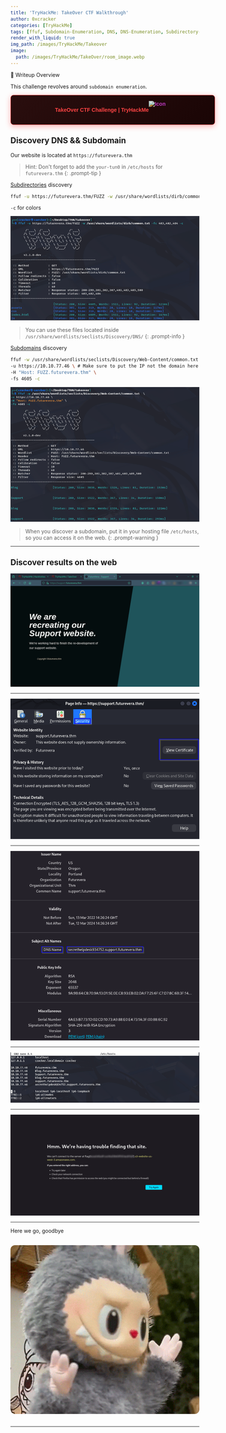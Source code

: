 ```yaml
---
title: 'TryHackMe: TakeOver CTF Walkthrough'
author: 0xcracker
categories: [TryHackMe]
tags: [ffuf, Subdomain-Enumeration, DNS, DNS-Enumeration, Subdirectory-Enumeration]
render_with_liquid: true
img_path: /images/TryHackMe/Takeover
image:
  path: /images/TryHackMe/TakeOver/room_image.webp
---
```


🧰 Writeup Overview

This challenge revolves around `subdomain enumeration`.

<a href="https://tryhackme.com/r/room/takeover" target="_blank" class="box-button" data-mobile-text="TakeOver CTF Challenge | TryHackMe" style="display: flex; width: 100%; max-width: 1000px; align-items: center; justify-content: center; background: linear-gradient(135deg, #2a0e0e 0%, #1a0505 100%); padding: 15px 20px; border-radius: 8px; box-shadow: 0 4px 15px rgba(255, 0, 0, 0.3); color: #ff4444; text-decoration: none; font-family: Arial, sans-serif; font-weight: bold; border: 1px solid #ff5555; margin: 10px auto; transition: all 0.3s ease;" onmouseover="this.style.transform='translateY(-2px)'; this.style.boxShadow='0 0 25px rgba(255, 0, 0, 0.7)'; this.style.color='#ffffff';" onmouseout="this.style.transform='translateY(0px)'; this.style.boxShadow='0 4px 15px rgba(255, 0, 0, 0.3)'; this.style.color='#ff4444';">
<span>TakeOver CTF Challenge | TryHackMe</span>
<img src="https://tryhackme.com/r/favicon.png" alt="Icon" style="width: 48px; height: 48px; margin-right: 10px; filter: hue-rotate(300deg) brightness(0.9); transition: all 0.3s ease;" onmouseover="this.style.transform='scale(1.1)'; this.style.filter='hue-rotate(320deg) brightness(1.3)';" onmouseout="this.style.transform='scale(1)'; this.style.filter='hue-rotate(300deg) brightness(0.9)';">
</a>

## Discovery DNS && Subdomain

Our website is located at `https://futurevera.thm`

> Hint: Don't forget to add the `your-tun0` in `/etc/hosts` for `futurevera.thm`
{: .prompt-tip }

<a href="https://www.computerhope.com/jargon/s/subdirec.htm" target="_blank">Subdirectories</a> discovery
```sh
ffuf -u https://futurevera.thm/FUZZ -w /usr/share/wordlists/dirb/common.txt -fc 403,402,404 -c
```

`-c` for colors

![](/images/TryHackMe/TakeOver/Subdirectory-discovery.png)

> You can use these files located inside `/usr/share/wordlists/seclists/Discovery/DNS/`
{: .prompt-info }

<a href="https://en.wikipedia.org/wiki/Subdomain" target="_blank">Subdomains</a> discovery
```sh
ffuf -w /usr/share/wordlists/seclists/Discovery/Web-Content/common.txt  \
-u https://10.10.77.46 \ # Make sure to put the IP not the domain here in this case, So as not to cause problems
-H "Host: FUZZ.futurevera.thm" \
-fs 4605 -c
```

![](/images/TryHackMe/TakeOver/Subdomain-disvovery.png)

> When you discover a subdomain, put it in your hosting file `/etc/hosts`, so you can access it on the web.
{: .prompt-warning }

---

## Discover results on the web

![](/images/TryHackMe/TakeOver/1.png)

---

![](/images/TryHackMe/TakeOver/2.png)

---

![](/images/TryHackMe/TakeOver/3.png)

---

![](/images/TryHackMe/TakeOver/4.png)

---

![](/images/TryHackMe/TakeOver/5.png)

---

Here we go, goodbye

<div class="gif-container">
<img src="/gifs/labubu.gif" alt="GIF" class="gif-responsive">
</div>

---

<style>
img {
  transition: all 0.3s ease;
}

img:hover {
  transform: scale(1.05);
  filter: brightness(90%);
  box-shadow: 0 15px 35px rgba(0, 0, 0, 0);
}

img:center {
  display: block;
  margin-left: auto;
  margin-right: auto;
}

.wrap pre {
  white-space: pre-wrap;
}

.gif-container {
    text-align: center;
    margin: 30px 0;
}

.gif-responsive {
    width: 100%;
    max-width: 800px;
    height: 450px;
    border-radius: 12px;
    object-fit: cover;
    box-shadow: 0 10px 25px rgba(0, 0, 0, 0);
    transition: transform 0.3s ease, box-shadow 0.3s ease;
}

.gif-responsive:hover {
    transform: scale(1.02);
    box-shadow: 0 15px 35px rgba(0, 0, 0, 0.5);
}

/* Additional video styles */
.video-container {
  text-align: center;
  margin: 30px auto;        /* centers inside post */
  max-width: 800px;         /* keeps container from being huge */
}

.video-responsive {
  width: 100%;              /* fill container */
  aspect-ratio: 16 / 9;    /* keeps correct proportions on desktop */
  border-radius: 12px;
  object-fit: cover;
  box-shadow: 0 10px 25px rgba(0.1, 0.1, 0, 0.1);
  transition: transform 0.3s ease, box-shadow 0.3s ease;
}

.video-responsive:hover {
  transform: scale(1.02);
  box-shadow: 0 15px 35px rgba(0, 0, 0, 0.4);
}

/* Mobile Responsive Styles */
@media screen and (max-width: 768px) {
  .box-button {
    max-width: 100% !important;
    width: 100% !important;
    padding: 12px 16px !important;
    justify-content: center !important;
    gap: 8px !important;
  }
  /* Hide desktop text on mobile */
  .box-button span {
    display: none !important;
  }

  /* Show mobile text from data attribute */
  .box-button::after {
    content: attr(data-mobile-text) !important;
    font-size: 14px !important;
    color: #ffffff !important;
    text-align: center !important;
    white-space: nowrap !important;
    font-family: 'Segoe UI', Tahoma, Geneva, Verdana, sans-serif !important;
    font-weight: 600 !important;
  }

  .box-button img {
    width: 28px !important;
    height: 28px !important;
    margin-right: 0 !important;
  }
}
/* Desktop Styles */
@media screen and (min-width: 769px) {
  .box-button::after {
    display: none !important;
  }
  
  .box-button span {
    display: inline !important;
  }
}
</style>
<script>
// Function to make only .redirect class links open in new tabs, but not work here actually i don'know why
document.querySelectorAll('a.redirect').forEach(link => {
    link.setAttribute('target', '_blank');
    link.setAttribute('rel', 'noopener noreferrer');
});
</script>
